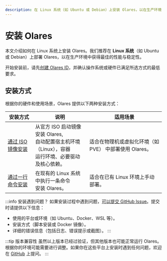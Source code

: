 ```yaml
---
description: 在 Linux 系统（如 Ubuntu 或 Debian）上安装 Olares，以在生产环境中获得最佳的性能与稳定性。支持通过 ISO 镜像或一行命令完成部署
---
```

# 安装 Olares

本文介绍如何在 Linux 系统上安装 Olares。我们推荐在 **Linux 系统**（如 Ubuntu 或 Debian）上部署 Olares，以在生产环境中获得最佳的性能与稳定性。

开始安装前，请先[创建 Olares ID](create-olares-id.md)，并确认操作系统或硬件已满足所选方式的最低要求。

## 安装方式

根据你的硬件和使用场景，Olares 提供以下两种安装方式：

| 安装方式                   | 说明                                                                      | 适用场景                              |
|------------------------|-------------------------------------------------------------------------|-----------------------------------|
| [通过 ISO 镜像安装](.iso.md) | 从官方 ISO 启动镜像安装 Olares, <br/>自动配置宿主机环境（Linux），容器<br/>运行环境、必要驱动及核心依赖。 | 适合在物理机或虚拟化环境（如 PVE） 中部署使用 Olares。 |
| [通过一行命令安装](.script.md) | 在现有的 Linux 系统中执行一条命令<br/>安装 Olares。                                          | 适合在已有 Linux 环境上手动部署。              |


:::info 安装遇到问题？
如果安装过程中遇到问题，[可以提交 GitHub Issue](https://github.com/beclab/Olares/issues/new)。提交时请提供以下信息：
- 使用的平台或环境（如 Ubuntu、Docker、WSL 等）。
- 安装方式（脚本安装或 Docker 镜像）。
- 详细的错误信息（包括日志、错误提示或截图）。
  :::

:::tip 版本兼容性
虽然以上版本已经过验证，但其他版本也可能正常运行 Olares。根据你的环境可能需要进行调整。如果你在这些平台上安装时遇到任何问题，欢迎在 [GitHub](https://github.com/beclab/Olares/issues/new) 上提问。
:::